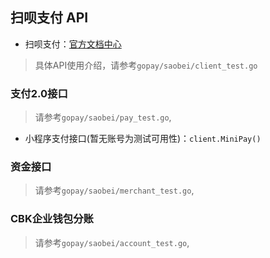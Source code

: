 ## 扫呗支付 API


- 扫呗支付：[官方文档中心](https://help.lcsw.cn/xrmpic/q6imdiojes7iq5y1/qg52lx)



> 具体API使用介绍，请参考`gopay/saobei/client_test.go`


### 支付2.0接口 
> 请参考`gopay/saobei/pay_test.go`,
* 小程序支付接口(暂无账号为测试可用性)：`client.MiniPay()`

### 资金接口
> 请参考`gopay/saobei/merchant_test.go`,

### CBK企业钱包分账
> 请参考`gopay/saobei/account_test.go`,
